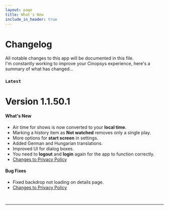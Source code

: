 ```yaml
---
layout: page
title: What's New
include_in_header: true
---
```


# Changelog
All notable changes to this app will be documented in this file.<br>
I'm constantly working to improve your Cinopsys experience, here's a summary of what has changed...
<br>

### `Latest`
# **Version 1.1.50.1**

#### What's New
- Air time for shows is now converted to your **local time**.
- Marking a history item as **Not watched** removes only a single play.
- More options for **start screen** in settings.
- Added German and Hungarian translations.
- Improved UI for dialog boxes.
- You need to **logout** and **login** again for the app to function correctly.
- [Changes to Privacy Policy](/privacypolicy)

#### Bug Fixes
- Fixed backdrop not loading on details page.
- [Changes to Privacy Policy](/privacypolicy)

<br>

---

